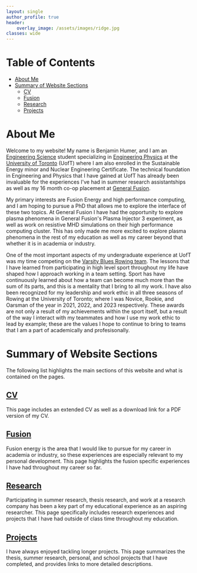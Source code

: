 ```yaml
---
layout: single
author_profile: true
header:
    overlay_image: /assets/images/ridge.jpg
classes: wide
---
```


# Table of Contents
- [About Me](#about-me)
- [Summary of Website Sections](#summary-of-website-sections)
    - [CV](#cv)
    - [Fusion](#fusion)
    - [Research](#research)
    - [Projects](#projects)


# About Me

Welcome to my website! My name is Benjamin Humer, and I am an [Engineering Science](https://engsci.utoronto.ca/) student specializing in [Engineering Physics](https://engsci.utoronto.ca/program/majors/engineering-physics/) at the [University of Toronto](https://www.utoronto.ca/) (UofT) where I am also enrolled in the Sustainable Energy minor and Nuclear Engineering Certificate. The technical foundation in Engineering and Physics that I have gained at UofT has already been invaluable for the experiences I've had in summer research assistantships as well as my 16 month co-op placement at [General Fusion](https://generalfusion.com/).

My primary interests are Fusion Energy and high performance computing, and I am hoping to pursue a PhD that allows me to explore the interface of these two topics. At General Fusion I have had the opportunity to explore plasma phenomena in General Fusion's Plasma Injector 3 experiment, as well as work on resistive MHD simulations on their high performance computing cluster. This has only made me more excited to explore plasma phenomena in the rest of my education as well as my career beyond that whether it is in academia or industry.

One of the most important aspects of my undergraduate experience at UofT was my time competing on the [Varsity Blues Rowing team](https://varsityblues.ca/sports/rowing). The lessons that I have learned from participating in high level sport throughout my life have shaped how I approach working in a team setting. Sport has have continuously learned about how a team can become much more than the sum of its parts, and this is a mentality that I bring to all my work. I have also been recognized for my leadership and work ethic in all three seasons of Rowing at the University of Toronto; where I was Novice, Rookie, and Oarsman of the year in 2021, 2022, and 2023 respectively. These awards are not only a result of my achievements within the sport itself, but a result of the way I interact with my teammates and how I use my work ethic to lead by example; these are the values I hope to continue to bring to teams that I am a part of academically and profesisonally.


# Summary of Website Sections

The following list highlights the main sections of this website and what is contained on the pages.

## [CV](https://humerbenjamin.github.io/cv/)

This page includes an extended CV as well as a download link for a PDF version of my CV.


## [Fusion](https://humerbenjamin.github.io/fusion/)

Fusion energy is the area that I would like to pursue for my career in academia or industry, so these experiences are especially relevant to my personal development. This page highlights the fusion specific experiences I have had throughout my career so far.


## [Research](https://humerbenjamin.github.io/research/)

Participating in summer research, thesis research, and work at a research company has been a key part of my educational experience as an aspiring researcher. This page specifically includes research experiences and projects that I have had outside of class time throughout my education.


## [Projects](https://humerbenjamin.github.io/projects/)

I have always enjoyed tackling longer projects. This page summarizes the thesis, summer research, personal, and school projects that I have completed, and provides links to more detailed descriptions.